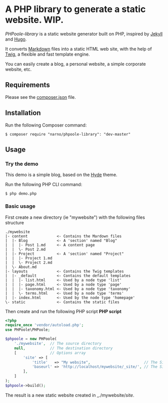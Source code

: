 A PHP library to generate a static website. WIP.
===============

_PHPoole-library_ is a static website generator built on PHP, inspired by [Jekyll](http://jekyllrb.com/) and [Hugo](http://gohugo.io/).

It converts [Markdown](http://daringfireball.net/projects/markdown/) files into a static HTML web site, with the help of [Twig](http://twig.sensiolabs.org), a flexible and fast template engine.

You can easily create a blog, a personal website, a simple corporate website, etc.

Requirements
------------

Please see the [composer.json](composer.json) file.

Installation
------------

Run the following Composer command:

    $ composer require "narno/phpoole-library": "dev-master"

Usage
-----

### Try the demo

This demo is a simple blog, based on the [Hyde](https://github.com/poole/hyde) theme.

Run the following PHP CLI command:

    $ php demo.php


### Basic usage

First create a new directory (ie "mywebsite") with the following files structure
```
./mywebsite
|- content             <- Contains the Mardown files
|  |- Blog             <- A 'section' named "Blog"
|  |  |- Post 1.md     <- A content page
|  |  \- Post 2.md
|  |- Project          <- A 'section' named "Project"
|  |  |- Project 1.md
|  |  \- Project 2.md
|  \- About.md
|- layouts             <- Contains the Twig templates
|  |- _default         <- Contains the default templates
|  |  |- list.html     <- Used by a node type 'list'
|  |  |- page.html     <- Used by a node type 'page'
|  |  |- taxonomy.html <- Used by a node type 'taxonomy'
|  |  \- terms.html    <- Used by a node type 'terms'
|  |- index.html       <- Used by the node type 'homepage'
\- static              <- Contains the static files
```

Then create and run the following PHP script
**PHP script**
```php
<?php
require_once 'vendor/autoload.php';
use PHPoole\PHPoole;

$phpoole = new PHPoole(
    './mywebsite',  // The source directory
    null,           // The destination directory
    [               // Options array
        'site' => [
            'title'   => "My website",                        // The Site title
            'baseurl' => 'http://localhost/mywebsite/_site/', // The Site base URL
        ],
    ]
);
$phpoole->build();
```

The result is a new static website created in _./mywebsite/_site_.
